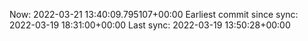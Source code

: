 Now: 2022-03-21 13:40:09.795107+00:00 Earliest commit since sync: 2022-03-19 18:31:00+00:00 Last sync: 2022-03-19 13:50:28+00:00
